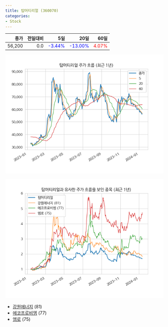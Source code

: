 ```yaml
---
title: 탑머티리얼 (360070)
categories:
- Stock
---
```


|종가|전일대비|5일|20일|60일|
|---:|-------:|--:|---:|---:|
|56,200|0.0|<span style="color: blue">-3.44%</span>|<span style="color: blue">-13.00%</span>|<span style="color: red">4.07%</span>|


<!-- more -->

![360070](/assets/images/stock/360070.png)

![360070](/assets/images/stock/360070_sim.png)

- [강원에너지](/stock/114190/) (81)
- [에코프로비엠](/stock/247540/) (77)
- [엠로](/stock/058970/) (75)